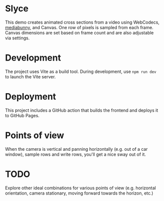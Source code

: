 # Slyce
This demo creates animated cross sections from a video using WebCodecs, [mediabunny](https://github.com/Vanilagy/mediabunny), and Canvas. One row of pixels is sampled from each frame. Canvas dimensions are set based on frame count and are also adjustable via settings.

# Development
The project uses Vite as a build tool. During development, use `npm run dev` to launch the Vite server. 

# Deployment
This project includes a GitHub action that builds the frontend and deploys it to GitHub Pages. 


# Points of view
When the camera is vertical and panning horizontally (e.g. out of a car window), sample rows and write rows, you'll get a nice sway out of it.

# TODO
Explore other ideal combinations for various points of view (e.g. horizontal orientation, camera stationary, moving forward towards the horizon, etc.)


